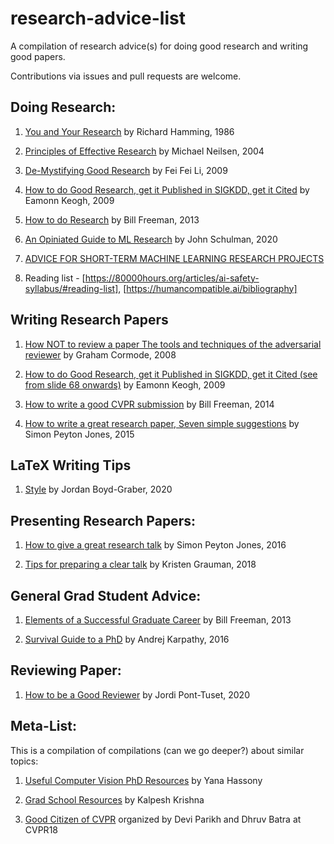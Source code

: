 # research-advice-list
A compilation of research advice(s) for doing good research and writing good papers. 

Contributions via issues and pull requests are welcome.

## Doing Research:
1. [You and Your Research](http://www.cs.virginia.edu/~robins/YouAndYourResearch.html) by Richard Hamming, 1986


1. [Principles of Effective Research](http://michaelnielsen.org/blog/principles-of-effective-research/) by Michael Neilsen, 2004

1. [De-Mystifying Good Research](https://bigaidream.gitbooks.io/tech-blog/content/2014/de-mystifying-good-research.html) by Fei Fei Li, 2009

1. [How to do Good Research, get it Published in SIGKDD, get it Cited](https://www.cs.ucr.edu/~eamonn/Keogh_SIGKDD09_tutorial.pdf) by Eamonn Keogh, 2009

1. [How to do Research](https://people.csail.mit.edu/billf/publications/How_To_Do_Research.pdf) by Bill Freeman, 2013

1. [An Opiniated Guide to ML Research](http://joschu.net/blog/opinionated-guide-ml-research.html) by John Schulman, 2020

1. [ADVICE FOR SHORT-TERM MACHINE LEARNING RESEARCH PROJECTS](https://rockt.github.io/2018/08/29/msc-advice)

1. Reading list - [https://80000hours.org/articles/ai-safety-syllabus/#reading-list], [https://humancompatible.ai/bibliography]


## Writing Research Papers
1. [How NOT to review a paper The tools and techniques of the adversarial reviewer](https://sigmodrecord.org/publications/sigmodRecord/0812/p100.open.cormode.pdf) by Graham Cormode, 2008

1. [How to do Good Research, get it Published in SIGKDD, get it Cited (see from slide 68 onwards)](https://www.cs.ucr.edu/~eamonn/Keogh_SIGKDD09_tutorial.pdf) by Eamonn Keogh, 2009

1. [How to write a good CVPR submission](https://billf.mit.edu/sites/default/files/documents/cvprPapers.pdf) by Bill Freeman, 2014

1. [How to write a great research paper, Seven simple suggestions](https://www.cis.upenn.edu/~sweirich/icfp-plmw15/slides/peyton-jones.pdf) by Simon Peyton Jones, 2015

## LaTeX Writing Tips

1. [Style](http://users.umiacs.umd.edu/~jbg/static/style.html) by Jordan Boyd-Graber, 2020

## Presenting Research Papers:
1. [How to give a great research talk](https://www.microsoft.com/en-us/research/wp-content/uploads/2016/07/How-to-give-a-great-research-talk.pdf) by Simon Peyton Jones, 2016

1. [Tips for preparing a clear talk](https://www.cc.gatech.edu/~parikh/citizenofcvpr/static/slides/grauman_preparing_clear_talks.pdf) by Kristen Grauman, 2018

## General Grad Student Advice:

1. [Elements of a Successful Graduate Career](http://people.csail.mit.edu/billf/talks/10minFreeman2013.pdf) by Bill Freeman, 2013

1. [Survival Guide to a PhD](http://karpathy.github.io/2016/09/07/phd/) by Andrej Karpathy, 2016

## Reviewing Paper:

1. [How to be a Good Reviewer](https://docs.google.com/presentation/d/1vMBzagGSAGWptI_8v_brlOdgNjFDtmAGUY9aa3X5h1I/edit#slide=id.p) by Jordi Pont-Tuset, 2020

## Meta-List:
This is a compilation of compilations (can we go deeper?) about similar topics:

1. [Useful Computer Vision PhD Resources](https://github.com/hassony2/useful-computer-vision-phd-resources) by Yana Hassony

1. [Grad School Resources](http://martiansideofthemoon.github.io/2018/05/29/grad-resources.html) by Kalpesh Krishna

1. [Good Citizen of CVPR](https://www.cc.gatech.edu/~parikh/citizenofcvpr/) organized by Devi Parikh and Dhruv Batra at CVPR18 
